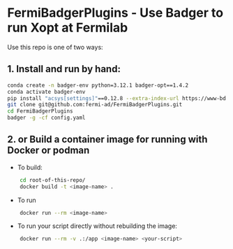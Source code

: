 # FermiBadgerPlugins - Use Badger to run Xopt at Fermilab
Use this repo is one of two ways:

## 1. Install and run by hand:
```bash
conda create -n badger-env python=3.12.1 badger-opt==1.4.2
conda activate badger-env 
pip install "acsys[settings]"==0.12.8 --extra-index-url https://www-bd.fnal.gov/pip3 --no-cache-dir
git clone git@github.com:fermi-ad/FermiBadgerPlugins.git
cd FermiBadgerPlugins
badger -g -cf config.yaml
```

## 2. or Build a container image for running with Docker or podman
 - To build: 
```bash
    cd root-of-this-repo/
    docker build -t <image-name> .
```

- To run 
```bash
    docker run --rm <image-name>
```
- To run your script directly without rebuilding the image:
```bash
    docker run --rm -v .:/app <image-name> <your-script>
```
